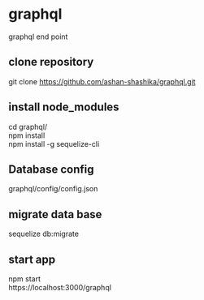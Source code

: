 # graphql
graphql end point

## clone repository 
  git clone https://github.com/ashan-shashika/graphql.git <br />

## install node_modules 
  cd graphql/ <br />
  npm install <br />
  npm install -g sequelize-cli <br />
  
## Database config
  graphql/config/config.json <br />

## migrate data base
  sequelize db:migrate <br />
  
## start app
   npm start <br />
   https://localhost:3000/graphql
